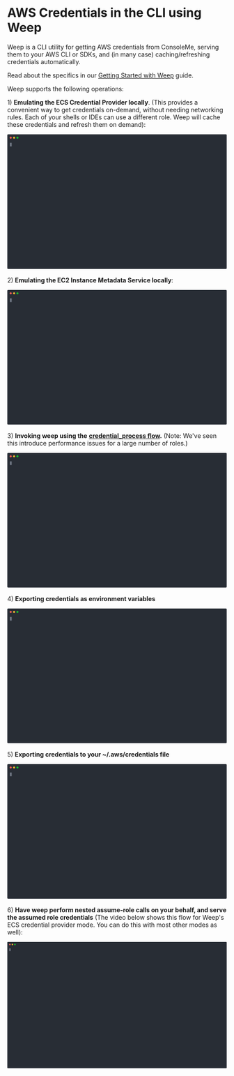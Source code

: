 # AWS Credentials in the CLI using Weep

Weep is a CLI utility for getting AWS credentials from ConsoleMe, serving them to your AWS CLI or SDKs, and \(in many case\) caching/refreshing credentials automatically.

 Read about the specifics in our [Getting Started with Weep](../../weep-cli/cli.md) guide. 

Weep supports the following operations:

1\) **Emulating the ECS Credential Provider locally**. \(This provides a convenient way to get credentials on-demand, without needing networking rules. Each of your shells or IDEs can use a different role. Weep will cache these credentials and refresh them on demand\):

![](../../.gitbook/assets/ecs.svg)

2\) **Emulating the EC2 Instance Metadata Service locally**:

![](../../.gitbook/assets/weep_metadata.svg)

3\) **Invoking weep using the** [**credential\_process flow**](https://docs.aws.amazon.com/cli/latest/userguide/cli-configure-sourcing-external.html)**.** \(Note: We've seen this introduce performance issues for a large number of roles.\)

![](../../.gitbook/assets/weep_credential_provider.svg)

4\) **Exporting credentials as environment variables**

![](../../.gitbook/assets/weep_env_variable%20%281%29.svg)

5\) **Exporting credentials to your ~/.aws/credentials file**

![](../../.gitbook/assets/weep_file%20%281%29.svg)

6\) **Have weep perform nested assume-role calls on your behalf, and serve the assumed role credentials** \(The video below shows this flow for Weep's ECS credential provider mode. You can do this with most other modes as well\):

![](../../.gitbook/assets/weep-ecs-assume-role.svg)



